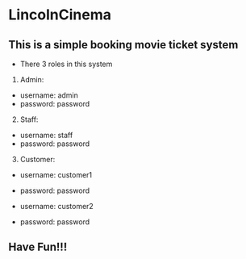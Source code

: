 # LincolnCinema

## This is a simple booking movie ticket system

- There 3 roles in this system

1. Admin: 
- username: admin 
- password: password

2. Staff:
- username: staff 
- password: password

3. Customer:
- username: customer1 
- password: password

- username: customer2 
- password: password

## Have Fun!!!

